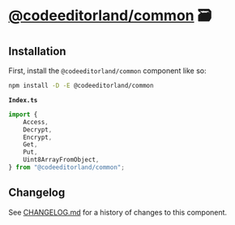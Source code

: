 # [@codeeditorland/common] 🗃️

## Installation

First, install the `@codeeditorland/common` component like so:

```sh
npm install -D -E @codeeditorland/common
```

**`Index.ts`**

```ts
import {
	Access,
	Decrypt,
	Encrypt,
	Get,
	Put,
	Uint8ArrayFromObject,
} from "@codeeditorland/common";
```

[@codeeditorland/common]: https://npmjs.org/@codeeditorland/common

## Changelog

See [CHANGELOG.md](CHANGELOG.md) for a history of changes to this component.
